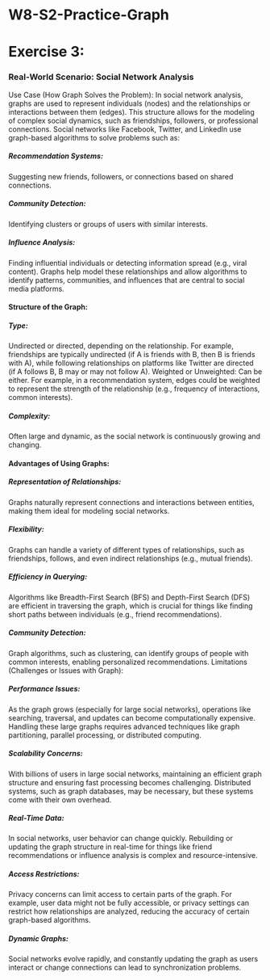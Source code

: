 # W8-S2-Practice-Graph
<h1>Exercise 3:</h1>
<h3>Real-World Scenario: Social Network Analysis</h3>
<bold>Use Case (How Graph Solves the Problem):</bold>
In social network analysis, graphs are used to represent individuals (nodes) and the relationships or interactions between them (edges). This structure allows for the modeling of complex social dynamics, such as friendships, followers, or professional connections. Social networks like Facebook, Twitter, and LinkedIn use graph-based algorithms to solve problems such as:

<h5>Recommendation Systems:</h5> Suggesting new friends, followers, or connections based on shared connections.
<h5>Community Detection:</h5> Identifying clusters or groups of users with similar interests.
<h5>Influence Analysis:</h5> Finding influential individuals or detecting information spread (e.g., viral content).
Graphs help model these relationships and allow algorithms to identify patterns, communities, and influences that are central to social media platforms.

<h4>Structure of the Graph:</h4>
<h5>Type:</h5> Undirected or directed, depending on the relationship. For example, friendships are typically undirected (if A is friends with B, then B is friends with A), while following relationships on platforms like Twitter are directed (if A follows B, B may or may not follow A).
Weighted or Unweighted: Can be either. For example, in a recommendation system, edges could be weighted to represent the strength of the relationship (e.g., frequency of interactions, common interests).
<h5>Complexity:</h5> Often large and dynamic, as the social network is continuously growing and changing.

<h4>Advantages of Using Graphs:</h4>
<h5>Representation of Relationships:</h5> Graphs naturally represent connections and interactions between entities, making them ideal for modeling social networks.
<h5>Flexibility:</h5> Graphs can handle a variety of different types of relationships, such as friendships, follows, and even indirect relationships (e.g., mutual friends).
<h5>Efficiency in Querying:</h5> Algorithms like Breadth-First Search (BFS) and Depth-First Search (DFS) are efficient in traversing the graph, which is crucial for things like finding short paths between individuals (e.g., friend recommendations).
<h5>Community Detection:</h5> Graph algorithms, such as clustering, can identify groups of people with common interests, enabling personalized recommendations.
Limitations (Challenges or Issues with Graph):
<h5>Performance Issues:</h5> As the graph grows (especially for large social networks), operations like searching, traversal, and updates can become computationally expensive. Handling these large graphs requires advanced techniques like graph partitioning, parallel processing, or distributed computing.
<h5>Scalability Concerns:</h5> With billions of users in large social networks, maintaining an efficient graph structure and ensuring fast processing becomes challenging. Distributed systems, such as graph databases, may be necessary, but these systems come with their own overhead.
<h5>Real-Time Data:</h5> In social networks, user behavior can change quickly. Rebuilding or updating the graph structure in real-time for things like friend recommendations or influence analysis is complex and resource-intensive.
<h5>Access Restrictions:</h5> Privacy concerns can limit access to certain parts of the graph. For example, user data might not be fully accessible, or privacy settings can restrict how relationships are analyzed, reducing the accuracy of certain graph-based algorithms.
<h5>Dynamic Graphs:</h5> Social networks evolve rapidly, and constantly updating the graph as users interact or change connections can lead to synchronization problems.
